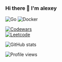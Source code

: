 ### Hi there 👋  I'm alexey

<!-- Технологии -->
![Go](https://img.shields.io/badge/go-%2300ADD8.svg?style=for-the-badge&logoColor=white&logo=go)
![Docker](https://img.shields.io/badge/docker-%230db7ed.svg?style=for-the-badge&logoColor=white&logo=docker)

<!-- Платформы -->
[![Codewars](https://www.codewars.com/users/nepriyatelev/badges/large)](https://www.codewars.com/users/nepriyatelev)<br/>
[![Leetcode](https://leetcode-stats.vercel.app/api?username=nepriyatelev&theme=dark)](https://leetcode.com/nepriyatelev/)

<!-- Статистика -->
![GitHub stats](https://github-readme-stats.vercel.app/api?username=nepriyatelev&show_icons=true&theme=dark)

<!-- Общее число просмотров GitHub-профиля -->
![Profile views](https://komarev.com/ghpvc/?username=nepriyatelev&label=PROFILE+VIEWS)


